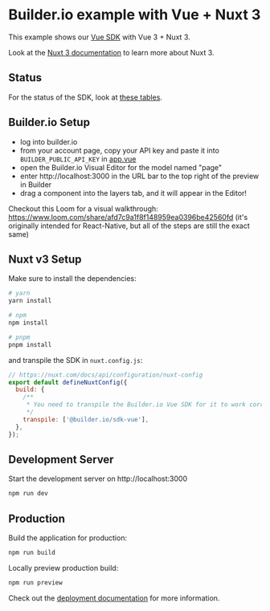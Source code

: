 # Builder.io example with Vue + Nuxt 3

This example shows our [Vue SDK](/packages/sdks/output/vue) with Vue 3 + Nuxt 3.

Look at the [Nuxt 3 documentation](https://nuxt.com/docs/getting-started/introduction) to learn more about Nuxt 3.

## Status

For the status of the SDK, look at [these tables](/packages/sdks/README.md#feature-implementation).

## Builder.io Setup

- log into builder.io
- from your account page, copy your API key and paste it into `BUILDER_PUBLIC_API_KEY` in [app.vue](./app.vue)
- open the Builder.io Visual Editor for the model named "page"
- enter http://localhost:3000 in the URL bar to the top right of the preview in Builder
- drag a component into the layers tab, and it will appear in the Editor!

Checkout this Loom for a visual walkthrough: https://www.loom.com/share/afd7c9a1f8f148959ea0396be42560fd (it's originally intended for React-Native, but all of the steps are still the exact same)

## Nuxt v3 Setup

Make sure to install the dependencies:

```bash
# yarn
yarn install

# npm
npm install

# pnpm
pnpm install
```

and transpile the SDK in `nuxt.config.js`:

```js
// https://nuxt.com/docs/api/configuration/nuxt-config
export default defineNuxtConfig({
  build: {
    /**
     * You need to transpile the Builder.io Vue SDK for it to work correctly.
     */
    transpile: ['@builder.io/sdk-vue'],
  },
});
```

## Development Server

Start the development server on http://localhost:3000

```bash
npm run dev
```

## Production

Build the application for production:

```bash
npm run build
```

Locally preview production build:

```bash
npm run preview
```

Check out the [deployment documentation](https://nuxt.com/docs/getting-started/deployment) for more information.
